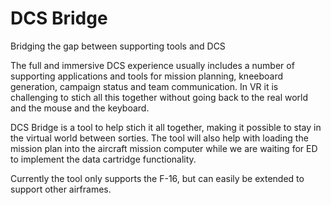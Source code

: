 # DCS Bridge
Bridging the gap between supporting tools and DCS

The full and immersive DCS experience usually includes a number of supporting applications and tools for mission planning, kneeboard generation, campaign status and team communication. In VR it is challenging to stich all this together without going back to the real world and the mouse and the keyboard. 

DCS Bridge is a tool to help stich it all together, making it possible to stay in the virtual world between sorties. The tool will also help with loading the mission plan into the aircraft mission computer while we are waiting for ED to implement the data cartridge functionality. 

Currently the tool only supports the F-16, but can easily be extended to support other airframes. 


